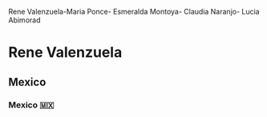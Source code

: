 Rene Valenzuela-Maria Ponce- Esmeralda Montoya- Claudia Naranjo- Lucia Abimorad

# Rene Valenzuela
## Mexico
### Mexico :mexico:
